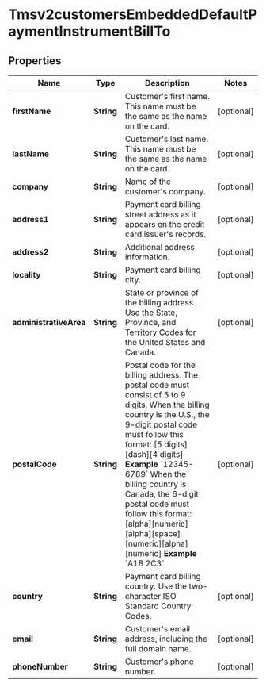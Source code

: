 
# Tmsv2customersEmbeddedDefaultPaymentInstrumentBillTo

## Properties
Name | Type | Description | Notes
------------ | ------------- | ------------- | -------------
**firstName** | **String** | Customer&#39;s first name. This name must be the same as the name on the card.  |  [optional]
**lastName** | **String** | Customer&#39;s last name. This name must be the same as the name on the card.  |  [optional]
**company** | **String** | Name of the customer&#39;s company.  |  [optional]
**address1** | **String** | Payment card billing street address as it appears on the credit card issuer&#39;s records.  |  [optional]
**address2** | **String** | Additional address information.  |  [optional]
**locality** | **String** | Payment card billing city.  |  [optional]
**administrativeArea** | **String** | State or province of the billing address. Use the State, Province, and Territory Codes for the United States and Canada.  |  [optional]
**postalCode** | **String** | Postal code for the billing address. The postal code must consist of 5 to 9 digits.  When the billing country is the U.S., the 9-digit postal code must follow this format: [5 digits][dash][4 digits]  **Example** &#x60;12345-6789&#x60;  When the billing country is Canada, the 6-digit postal code must follow this format: [alpha][numeric][alpha][space][numeric][alpha][numeric]  **Example** &#x60;A1B 2C3&#x60;  |  [optional]
**country** | **String** | Payment card billing country. Use the two-character ISO Standard Country Codes.  |  [optional]
**email** | **String** | Customer&#39;s email address, including the full domain name.  |  [optional]
**phoneNumber** | **String** | Customer&#39;s phone number.  |  [optional]



